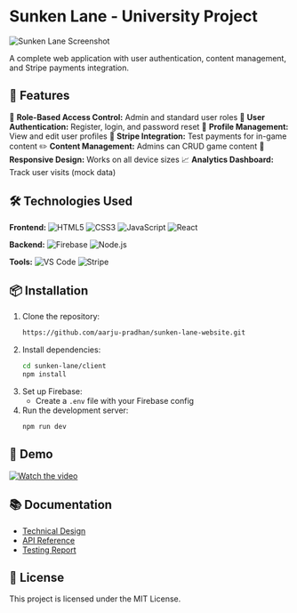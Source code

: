 # Sunken Lane - University Project

![Sunken Lane Screenshot](./docs/screenshot.png)


A complete web application with user authentication, content management, and Stripe payments integration.

## 🚀 Features
🔐 **Role-Based Access Control:** Admin and standard user roles
🧾 **User Authentication:** Register, login, and password reset
👤 **Profile Management:** View and edit user profiles
🛒 **Stripe Integration:** Test payments for in-game content
✏️ **Content Management:** Admins can CRUD game content
📱 **Responsive Design:** Works on all device sizes
📈 **Analytics Dashboard:** Track user visits (mock data)

## 🛠️ Technologies Used

**Frontend:**
![HTML5](https://img.shields.io/badge/HTML5-E34F26?style=flat&logo=html5&logoColor=white)
![CSS3](https://img.shields.io/badge/CSS3-1572B6?style=flat&logo=css3&logoColor=white)
![JavaScript](https://img.shields.io/badge/JavaScript-F7DF1E?style=flat&logo=javascript&logoColor=black)
![React](https://img.shields.io/badge/React-20232A?style=flat&logo=react&logoColor=61DAFB)

**Backend:**
![Firebase](https://img.shields.io/badge/Firebase-FFCA28?style=flat&logo=firebase&logoColor=black)
![Node.js](https://img.shields.io/badge/Node.js-339933?style=flat&logo=nodedotjs&logoColor=white)

**Tools:**
![VS Code](https://img.shields.io/badge/VS_Code-007ACC?style=flat&logo=visual-studio-code&logoColor=white)
![Stripe](https://img.shields.io/badge/Stripe-008CDD?style=flat&logo=stripe&logoColor=white)

## 📦 Installation

1. Clone the repository:
   ```bash
   https://github.com/aarju-pradhan/sunken-lane-website.git
   ```
2. Install dependencies:
   ```bash
   cd sunken-lane/client
   npm install
   ```
3. Set up Firebase:
   - Create a `.env` file with your Firebase config
4. Run the development server:
   ```bash
   npm run dev
   ```

## 🎥 Demo

[![Watch the video](./docs/video-thumbnail.png)](https://youtu.be/your-demo-video)

## 📚 Documentation

- [Technical Design](./docs/DESIGN.md)
- [API Reference](./docs/API.md)
- [Testing Report](./docs/TESTING.md)

## 📝 License

This project is licensed under the MIT License.
